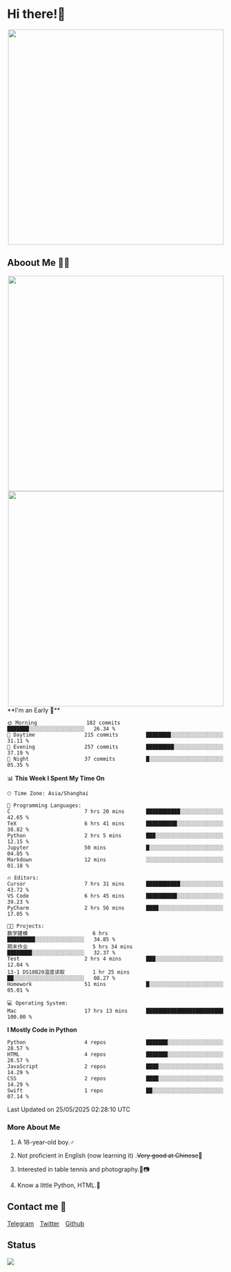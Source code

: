 # Hi there!🎉

<div align=center><img src="https://count.getloli.com/get/@Cicada000?theme=moebooru" width=500px></div>

## Aboout Me 👀💦

<div align=center>
<img src="https://github-readme-stats.vercel.app/api?username=Cicada000&show_icons=true&theme=tokyonight" width=500px>
<br>
<img src="https://github-readme-stats.vercel.app/api/top-langs/?username=Cicada000&show_icons=true&theme=tokyonight&layout=compact" width=500px>
</div>
<!--START_SECTION:waka-->
**I'm an Early 🐤** 

```text
🌞 Morning                182 commits         ███████░░░░░░░░░░░░░░░░░░   26.34 % 
🌆 Daytime                215 commits         ████████░░░░░░░░░░░░░░░░░   31.11 % 
🌃 Evening                257 commits         █████████░░░░░░░░░░░░░░░░   37.19 % 
🌙 Night                  37 commits          █░░░░░░░░░░░░░░░░░░░░░░░░   05.35 % 
```


📊 **This Week I Spent My Time On** 

```text
🕑︎ Time Zone: Asia/Shanghai

💬 Programming Languages: 
C                        7 hrs 20 mins       ███████████░░░░░░░░░░░░░░   42.65 % 
TeX                      6 hrs 41 mins       ██████████░░░░░░░░░░░░░░░   38.82 % 
Python                   2 hrs 5 mins        ███░░░░░░░░░░░░░░░░░░░░░░   12.15 % 
Jupyter                  50 mins             █░░░░░░░░░░░░░░░░░░░░░░░░   04.85 % 
Markdown                 12 mins             ░░░░░░░░░░░░░░░░░░░░░░░░░   01.18 % 

🔥 Editors: 
Cursor                   7 hrs 31 mins       ███████████░░░░░░░░░░░░░░   43.72 % 
VS Code                  6 hrs 45 mins       ██████████░░░░░░░░░░░░░░░   39.23 % 
PyCharm                  2 hrs 56 mins       ████░░░░░░░░░░░░░░░░░░░░░   17.05 % 

🐱‍💻 Projects: 
数学建模                     6 hrs               █████████░░░░░░░░░░░░░░░░   34.85 % 
期末作业                     5 hrs 34 mins       ████████░░░░░░░░░░░░░░░░░   32.37 % 
Test                     2 hrs 4 mins        ███░░░░░░░░░░░░░░░░░░░░░░   12.04 % 
13-1 DS18B20温度读取         1 hr 25 mins        ██░░░░░░░░░░░░░░░░░░░░░░░   08.27 % 
Homework                 51 mins             █░░░░░░░░░░░░░░░░░░░░░░░░   05.01 % 

💻 Operating System: 
Mac                      17 hrs 13 mins      █████████████████████████   100.00 % 
```

**I Mostly Code in Python** 

```text
Python                   4 repos             ███████░░░░░░░░░░░░░░░░░░   28.57 % 
HTML                     4 repos             ███████░░░░░░░░░░░░░░░░░░   28.57 % 
JavaScript               2 repos             ████░░░░░░░░░░░░░░░░░░░░░   14.29 % 
CSS                      2 repos             ████░░░░░░░░░░░░░░░░░░░░░   14.29 % 
Swift                    1 repo              ██░░░░░░░░░░░░░░░░░░░░░░░   07.14 % 
```




 Last Updated on 25/05/2025 02:28:10 UTC
<!--END_SECTION:waka-->

### More About Me

1. A 18-year-old boy.♂

2. Not proficient in English (now learning it) .~~Very good at Chinese~~🤣

3. Interested in table tennis and photography.🏓📷

4. Know a little Python, HTML.🐍


## Contact me 💬

[Telegram](https://t.me/CicadaLYW)&emsp;[Twitter](https://twitter.com/Cicada0001)&emsp;[Github](https://github.com/Cicada000)

## Status
<img src="https://weather-icon.journeyad.repl.co/@hangzhou?v=1" align="left">







